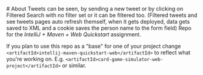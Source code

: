 \# About
Tweets can be seen, by sending a new tweet or by clicking on Filtered Search with no filter set or it can be filtered too.
(Filtered tweets and see tweets pages auto refresh themself, when it gets deployed, data gets saved to XML and a cookie saves the person name to the form field)
Repo for the _IntelliJ + Maven + Web Quickstart_ assignment.

If you plan to use this repo as a "base" for one of your project change
`<artifactId>intellij-maven-quickstart-web</artifactId>` to reflect what you're
working on. E.g. `<artifactId>card-game-simulator-web-project</artifactId>` or
similar.
